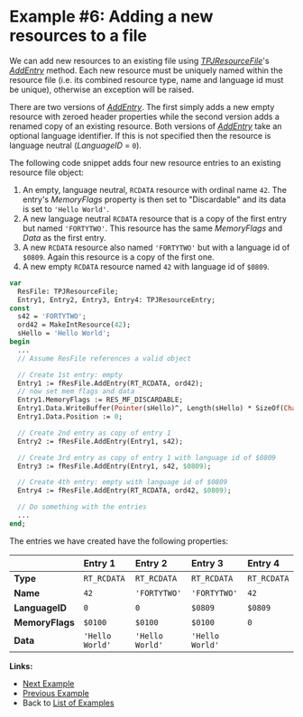 # Example #6: Adding a new resources to a file #

We can add new resources to an existing file using _[TPJResourceFile](TPJResourceFile.md)_'s _[AddEntry](TPJResourceFileAddEntry.md)_ method. Each new resource must be uniquely named within the resource file (i.e. its combined resource type, name and language id must be unique), otherwise an exception will be raised.

There are two versions of _[AddEntry](TPJResourceFileAddEntry.md)_. The first simply adds a new empty resource with zeroed header properties while the second version adds a renamed copy of an existing resource. Both versions of _[AddEntry](TPJResourceFileAddEntry.md)_ take an optional language identifier. If this is not specified then the resource is language neutral (_LanguageID_ = `0`).

The following code snippet adds four new resource entries to an existing resource file object:

  1. An empty, language neutral, `RCDATA` resource with ordinal name `42`. The entry's _MemoryFlags_ property is then set to "Discardable" and its data is set to `'Hello World'`.
  1. A new language neutral `RCDATA` resource that is a copy of the first entry but named `'FORTYTWO'`. This resource has the same _MemoryFlags_ and _Data_ as the first entry.
  1. A new `RCDATA` resource also named `'FORTYTWO'` but with a language id of `$0809`. Again this resource is a copy of the first one.
  1. A new empty `RCDATA` resource named `42` with language id of `$0809`.

```pascal
var
  ResFile: TPJResourceFile;
  Entry1, Entry2, Entry3, Entry4: TPJResourceEntry;
const
  s42 = 'FORTYTWO';
  ord42 = MakeIntResource(42);
  sHello = 'Hello World';
begin
  ...
  // Assume ResFile references a valid object

  // Create 1st entry: empty
  Entry1 := fResFile.AddEntry(RT_RCDATA, ord42);
  // now set mem flags and data
  Entry1.MemoryFlags := RES_MF_DISCARDABLE;
  Entry1.Data.WriteBuffer(Pointer(sHello)^, Length(sHello) * SizeOf(Char));
  Entry1.Data.Position := 0;

  // Create 2nd entry as copy of entry 1
  Entry2 := fResFile.AddEntry(Entry1, s42);

  // Create 3rd entry as copy of entry 1 with language id of $0809
  Entry3 := fResFile.AddEntry(Entry1, s42, $0809);

  // Create 4th entry: empty with language id of $0809
  Entry4 := fResFile.AddEntry(RT_RCDATA, ord42, $0809);

  // Do something with the entries
  ...
end;
```

The entries we have created have the following properties:

| | **Entry 1** | **Entry 2** | **Entry 3** | **Entry 4** |
|:------------|:------------|:------------|:------------|:------------|
| **Type** | `RT_RCDATA` | `RT_RCDATA` | `RT_RCDATA` | `RT_RCDATA` |
| **Name** | `42` | `'FORTYTWO'` | `'FORTYTWO'` | `42` |
| **LanguageID** | `0` | `0` | `$0809` | `$0809` |
| **MemoryFlags** | `$0100` | `$0100` | `$0100` | `0` |
| **Data** | `'Hello World'` | `'Hello World'` | `'Hello World'` |  |

**Links:**

  * [Next Example](ResFileExample7.md)
  * [Previous Example](ResFileExample5.md)
  * Back to [List of Examples](ResFileExamples.md)
